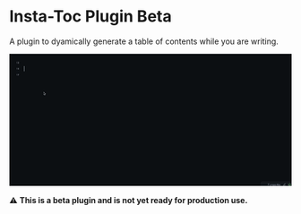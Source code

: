# Insta-Toc Plugin Beta
A plugin to dyamically generate a table of contents while you are writing.

![](./media/demonstration.gif)

⚠️ **This is a beta plugin and is not yet ready for production use.**
